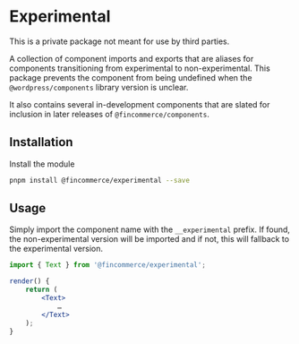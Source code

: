 # Experimental

This is a private package not meant for use by third parties.

A collection of component imports and exports that are aliases for components transitioning from experimental to non-experimental. This package prevents the component from being undefined when the `@wordpress/components` library version is unclear.

It also contains several in-development components that are slated for inclusion in later releases of `@fincommerce/components`.

## Installation

Install the module

```bash
pnpm install @fincommerce/experimental --save
```

## Usage

Simply import the component name with the `__experimental` prefix. If found, the non-experimental version will be imported and if not, this will fallback to the experimental version.

```jsx
import { Text } from '@fincommerce/experimental';

render() {
	return (
		<Text>
			…
		</Text>
	);
}
```
